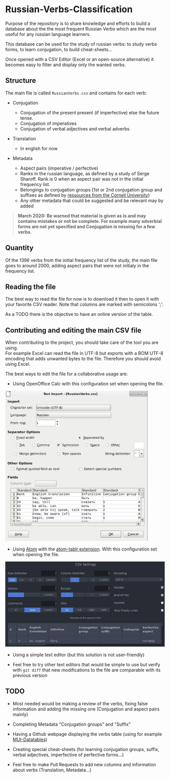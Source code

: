 # Russian-Verbs-Classification

Purpose of the repository is to share knowledge and efforts to build a database about the the most frequent Russian Verbs which are the most useful for any russian language learners.

This database can be used for the study of russian verbs: to study verbs forms, to learn conjugation, to build cheat-sheets...

Once opened with a CSV Editor (Excel or an open-source alternative) it becomes easy to filter and display only the wanted verbs.

## Structure

The main file is called `RussianVerbs.csv` and contains for each verb:

* Conjugation
  * Conjugation of the present present (if imperfective) else the future tense.
  * Conjugation of imperatives
  * Conjugation of verbal adjectives and verbal adverbs


* Translation
  * In english for now


* Metadata
  * Aspect pairs (imperative / perfective)
  * Ranks in the russian language, as defined by a study of Serge Sharoff. Rank is 0 when an aspect pair was not in the initial frequency list.
  * Belongings to conjugation groups (1st or 2nd conjugation group and suffixes as defined by [ressources from the Cornell University](https://russian.cornell.edu/verbs/irgLinks.htm))
  * Any other metadata that could be suggested and be relevant may by added

> **March 2020: Be warned that material is given as is and may contains mistakes or not be complete. For example many adverbial forms are not yet specified and Conjugation is missing for a few verbs.**

## Quantity

Of the 1396 verbs from the initial frequency list of the study, the main file goes to around 2000, adding aspect pairs that were not initialy in the frequency list.

## Reading the file

The best way to read the file for now is to download it then to open it with your favorite CSV reader. Note that columns are marked with semicolons ';'.

As a TODO there is the objective to have an online version of the table.

## Contributing and editing the main CSV file

When contributing to the project, you should take care of the tool you are using.<br>
For example Excel can read the file in UTF-8 but exports with a BOM UTF-8 encoding that adds unwanted bytes to the file. Therefore you should avoid using Excel.

The best ways to edit the file for a collaborative usage are:
* Using OpenOffice Calc with this configuration set when opening the file.<br>
<img src="screenshots/LibreOffice-calc-configuration-at-opening.png" width="450">


* Using [Atom](https://atom.io/) with the [atom-tablr extension](https://github.com/abe33/atom-tablr). With this configuration set when opening the file. <br>
<img src="screenshots/Atom-tablr-configuration-at-opening.png" width="700">


* Using a simple text editor (but this solution is not user-friendly)

* Feel free to try other text editors that would be simple to use but verify with `git diff` that new modifications to the file are comparable with its previous version

## TODO
* Most needed would be making a review of the verbs, fixing false information and adding the missing one (Conjugation and aspect pairs mainly)

* Completing Metadata "Conjugation groups" and "Suffix"

* Having a Github webpage displaying the verbs table (using for example [MUI-Datatables](https://github.com/gregnb/mui-datatables))

* Creating special cheat-sheets (for learning conjugation groups, suffix, verbal adjectives, imperfective of perfective forms...)

* Feel free to make Pull Requests to add new columns and information about verbs (Translation, Metadata...)
